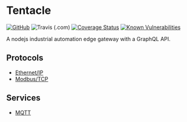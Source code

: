 # Tentacle

[![GitHub](https://img.shields.io/github/license/joyja/tentacle)](https://github.com/joyja/tentacle/blob/master/LICENSE)
![Travis (.com)](https://img.shields.io/travis/com/joyja/tentacle)
[![Coverage Status](https://coveralls.io/repos/github/joyja/tentacle/badge.svg)](https://coveralls.io/github/joyja/tentacle)
[![Known Vulnerabilities](https://snyk.io/test/github/joyja/tentacle/badge.svg?targetFile=package.json)](https://snyk.io/test/github/joyja/tentacle?targetFile=package.json)

A nodejs industrial automation edge gateway with a GraphQL API.

## Protocols

- [Ethernet/IP](https://github.com/cmseaton42/node-ethernet-ip)
- [Modbus/TCP](https://github.com/yaacov/node-modbus-serial)

## Services

* [MQTT](https://github.com/eclipse/tahu/tree/master/client_libraries/javascript/sparkplug-client)
